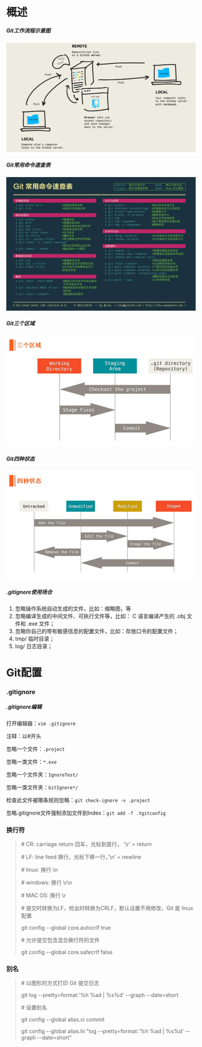 #  概述
##### Git工作流程示意图
![Git工作流程示意图](Images/Git工作流程示意图.jpg)
##### Git常用命令速查表
![Git常用命令速查表](Images/Git常用命令速查表.jpg)
##### Git三个区域
![Git三个区域](Images/Git三个区域.jpg)
##### Git四种状态
![Git四种状态](Images/Git四种状态.jpg)
##### .gitignore使用场合
1. 忽略操作系统自动生成的文件，比如：缩略图，等
2. 忽略编译生成的中间文件、可执行文件等，比如： C 语言编译产生的 .obj 文件和 .exe 文件；
3. 忽略你自己的带有敏感信息的配置文件，比如：存放口令的配置文件；
4. tmp/ 临时目录；
5. log/ 日志目录；

# Git配置
### .gitignore
##### .gitignore编辑
打开编辑器：```vim .gitignore```

注释：以#开头

忽略一个文件：```.project```

忽略一类文件：```*.exe```

忽略一个文件夹：```IgnoreTest/```

忽略一类文件夹：```GitIgnore*/```

检查此文件被哪条规则忽略：```git check-ignore -v .project```

忽略.gitignore文件强制添加文件到Index：```git add -f .tgitconfig```

### 换行符
> \# CR: carriage return 回车，光标到首行， ‘\r’ = return
> 
> \# LF: line feed 换行，光标下移一行，’\n’ = newline
> 
> \# linux: 换行 \n
> 
> \# windows: 换行 \r\n
> 
> \# MAC OS: 换行 \r
> 
> \# 提交时转换为LF，检出时转换为CRLF，默认设置不用修改，Git 是 linux 配置
> 
> git config --global core.autocrlf true
> 
> \# 允许提交包含混合换行符的文件
> 
> git config --global core.safecrlf false

### 别名
> \# 以图形的方式打印 Git 提交日志
> 
> git log --pretty=format:'%h %ad | %s%d' --graph --date=short
> 
> \# 设置别名
> 
> git config --global alias.ci commit
>
> git config --global alias.hi "log --pretty=format:'%h %ad | %s%d' --graph --date=short"